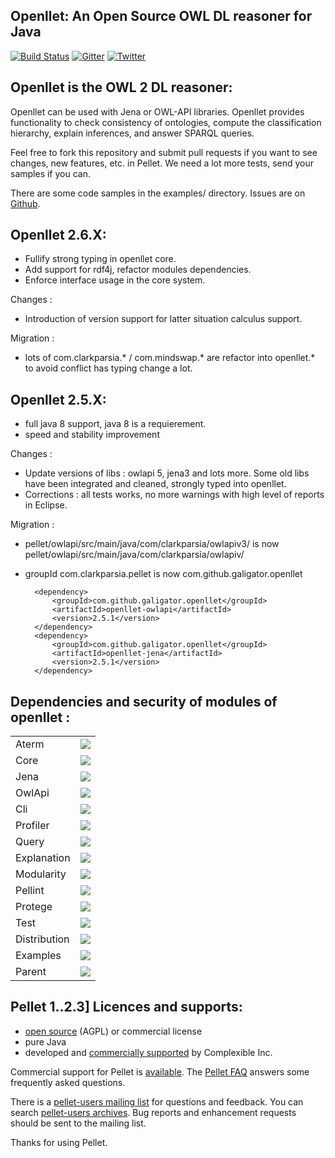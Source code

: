 Openllet: An Open Source OWL DL reasoner for Java
-----------------------------------------------

[![Build Status](https://api.travis-ci.org/Galigator/openllet.svg?branch=2.6.0-galigator)](https://travis-ci.org/Galigator/openllet)
[![Gitter](https://badges.gitter.im/Join%20Chat.svg)](https://gitter.im/Galigator/pelletEvolution?utm_source=badge&utm_medium=badge&utm_campaign=pr-badge&utm_content=badge)
[![Twitter](https://img.shields.io/badge/twitter-openllet-blue.svg)](https://twitter.com/openllet)
<!--
[![codecov](https://codecov.io/gh/Galigator/openllet/branch/2.6.0-galigator/graph/badge.svg)](https://codecov.io/gh/Galigator/openllet)
-->

Openllet is the OWL 2 DL reasoner: 
--------------------------------


Openllet can be used with Jena or OWL-API libraries. Openllet provides functionality to check consistency of ontologies, compute the classification hierarchy, 
explain inferences, and answer SPARQL queries.

Feel free to fork this repository and submit pull requests if you want to see changes, new features, etc. in Pellet.
We need a lot more tests, send your samples if you can.

There are some  code samples in the examples/ directory.
Issues are on [Github](http://github.com/galigator/openllet/issues).

Openllet 2.6.X:
-----------

* Fullify strong typing in openllet core.
* Add support for rdf4j, refactor modules dependencies.
* Enforce interface usage in the core system.

Changes :
* Introduction of version support for latter situation calculus support.

Migration :
* lots of com.clarkparsia.* / com.mindswap.* are refactor into openllet.* to avoid conflict has typing change a lot.

Openllet 2.5.X:
-----------

* full java 8 support, java 8 is a requierement.
* speed and stability improvement

Changes :
* Update versions of libs : owlapi 5, jena3 and lots more. Some old libs have been integrated and cleaned, strongly typed into openllet.
* Corrections : all tests works, no more warnings with high level of reports in Eclipse.

Migration :
* pellet/owlapi/src/main/java/com/clarkparsia/owlapiv3/ is now  pellet/owlapi/src/main/java/com/clarkparsia/owlapiv/
* groupId   com.clarkparsia.pellet   is now   com.github.galigator.openllet

		<dependency>
			<groupId>com.github.galigator.openllet</groupId>
			<artifactId>openllet-owlapi</artifactId>
			<version>2.5.1</version>
		</dependency>
		<dependency>
			<groupId>com.github.galigator.openllet</groupId>
			<artifactId>openllet-jena</artifactId>
			<version>2.5.1</version>
		</dependency>

Dependencies and security of modules of openllet : 
--------------------------------------------------

<table>

<tr><td>Aterm</td><td>
    <a href="https://www.versioneye.com/user/projects/576c2818cd6d51003e92093d"><img src="https://www.versioneye.com/user/projects/576c2818cd6d51003e92093d/badge.svg?style=flat"/></a>
</td></tr>

<tr><td>Core</td><td>
<a href="https://www.versioneye.com/user/projects/576c2675cd6d5100372eab63"><img src="https://www.versioneye.com/user/projects/576c2675cd6d5100372eab63/badge.svg?style=flat"/></a>
</td></tr>

<tr><td>Jena</td><td>
<a href="https://www.versioneye.com/user/projects/576c2679cd6d5100372eab6c"><img src="https://www.versioneye.com/user/projects/576c2679cd6d5100372eab6c/badge.svg?style=flat"/></a>
</td></tr>

<tr><td>OwlApi</td><td>
<a href="https://www.versioneye.com/user/projects/576c268dcd6d510048bab2a7"><img src="https://www.versioneye.com/user/projects/576c268dcd6d510048bab2a7/badge.svg?style=flat"/></a>
</td></tr>

<tr><td>Cli</td><td>
<a href="https://www.versioneye.com/user/projects/576c2675cd6d5100479c7af0"><img src="https://www.versioneye.com/user/projects/576c2675cd6d5100479c7af0/badge.svg?style=flat"/></a>
</td></tr>

<tr><td>Profiler</td><td>
<a href="https://www.versioneye.com/user/projects/576c2690cd6d51003e9207c5"><img src="https://www.versioneye.com/user/projects/576c2690cd6d51003e9207c5/badge.svg?style=flat"/></a>
</td></tr>

<tr><td>Query</td><td>
<a href="https://www.versioneye.com/user/projects/576c2693cd6d5100479c7b05"><img src="https://www.versioneye.com/user/projects/576c2693cd6d5100479c7b05/badge.svg?style=flat"/></a>
</td></tr>

<tr><td>Explanation</td><td>
<a href="https://www.versioneye.com/user/projects/576c2678cd6d5100479c7afb"><img src="https://www.versioneye.com/user/projects/576c2678cd6d5100479c7afb/badge.svg?style=flat"/></a>
</td></tr>

<tr><td>Modularity</td><td>
<a href="https://www.versioneye.com/user/projects/576c268ccd6d51003e9207c1"><img src="https://www.versioneye.com/user/projects/576c268ccd6d51003e9207c1/badge.svg?style=flat"/></a>
</td></tr>

<tr><td>Pellint</td><td>
<a href="https://www.versioneye.com/user/projects/576c268fcd6d5100479c7b00"><img src="https://www.versioneye.com/user/projects/576c268fcd6d5100479c7b00/badge.svg?style=flat"/></a>
</td></tr>

<tr><td>Protege</td><td>
<a href="https://www.versioneye.com/user/projects/576c2693cd6d510048bab2af"><img src="https://www.versioneye.com/user/projects/576c2693cd6d510048bab2af/badge.svg?style=flat"/></a>
</td></tr>

<tr><td>Test</td><td>
<a href="https://www.versioneye.com/user/projects/576c2694cd6d5100372eabcc"><img src="https://www.versioneye.com/user/projects/576c2694cd6d5100372eabcc/badge.svg?style=flat"/></a>
</td></tr>

<tr><td>Distribution</td><td>
<a href="https://www.versioneye.com/user/projects/576c2676cd6d51003e9207b7"><img src="https://www.versioneye.com/user/projects/576c2676cd6d51003e9207b7/badge.svg?style=flat"/></a>
</td></tr>

<tr><td>Examples</td><td>
<a href="https://www.versioneye.com/user/projects/576c2678cd6d510048bab29e"><img src="https://www.versioneye.com/user/projects/576c2678cd6d510048bab29e/badge.svg?style=flat"/></a>
</td></tr>

<tr><td>Parent</td><td>
<a href="https://www.versioneye.com/user/projects/576c2690cd6d5100372eab7d"><img src="https://www.versioneye.com/user/projects/576c2690cd6d5100372eab7d/badge.svg?style=flat"/></a>
</td></tr>

</table>

Pellet 1..2.3] Licences and supports: 
-------------------------------------
 
* [open source](https://github.com/complexible/pellet/blob/master/LICENSE.txt) (AGPL) or commercial license
* pure Java
* developed and [commercially supported](http://complexible.com/) by Complexible Inc. 

Commercial support for Pellet is [available](http://complexible.com/). 
The [Pellet FAQ](http://clarkparsia.com/pellet/faq) answers some frequently asked questions.

There is a [pellet-users mailing list](https://groups.google.com/forum/?fromgroups#!forum/pellet-users) for questions and feedback.
You can search [pellet-users archives](http://news.gmane.org/gmane.comp.web.pellet.user).
Bug reports and enhancement requests should be sent to the mailing list. 

Thanks for using Pellet.
